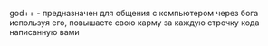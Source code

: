 god++ - предназначен для общения с компьютером через бога
используя его, повышаете свою карму за каждую строчку кода написанную вами


